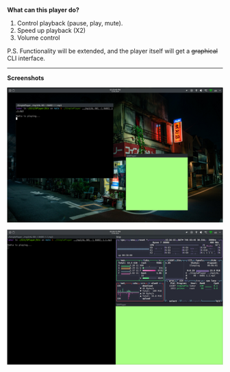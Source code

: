 **What can this player do?**

1. Control playback (pause, play, mute).
2. Speed up playback (X2)
3. Volume control

P.S. Functionality will be extended, and the player itself will get a ~~graphical~~ CLI interface.

---

**Screenshots**

![Preview](screenshots/example.png)

![System resource usage](screenshots/system_resource_usage.png)
